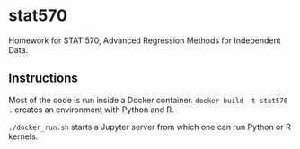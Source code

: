# stat570

Homework for STAT 570, Advanced Regression Methods for Independent Data.

## Instructions

Most of the code is run inside a Docker container. `docker build -t stat570 .`
creates an environment with Python and R.

`./docker_run.sh` starts a Jupyter server from which one can run Python or R
kernels.
